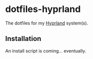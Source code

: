 # dotfiles-hyprland

The dotfiles for my [Hyprland](https://hyprland.org) system(s).

## Installation

An install script is coming... eventually.
